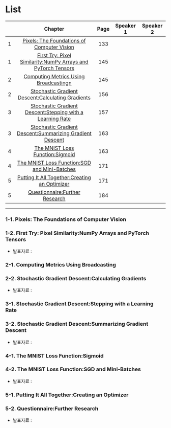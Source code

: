 # List
| | Chapter | Page | Speaker 1 | Speaker 2 |
|:-:|:-----:|:----:|:---------:|:---------:|
|1|[Pixels: The Foundations of Computer Vision](#1-1)|133| | |
|1|[First Try: Pixel Similarity:NumPy Arrays and PyTorch Tensors](#1-2)|145| | |
|2|[Computing Metrics Using Broadcastingn](#2-1)|145| | |
|2|[Stochastic Gradient Descent:Calculating Gradients](#2-2)|156| | |
|3|[Stochastic Gradient Descent:Stepping with a Learning Rate](#3-1)|157| ||
|3|[Stochastic Gradient Descent:Summarizing Gradient Descent](#3-2)|163| ||
|4|[The MNIST Loss Function:Sigmoid](#4-1)|163| | |
|4|[The MNIST Loss Function:SGD and Mini-Batches](#4-2)|171| | |
|5|[Putting It All Together:Creating an Optimizer](#5-1)|171| | |
|5|[Questionnaire:Further Research](#5-2)|184| | |



---

<div id="1-1"></div>
<div id="1-2"></div>

### 1-1. Pixels: The Foundations of Computer Vision
### 1-2. First Try: Pixel Similarity:NumPy Arrays and PyTorch Tensors
* 발표자료 : [ ]()

    

<div id="2-1"></div>
<div id="2-2"></div>
    
### 2-1. Computing Metrics Using Broadcasting
### 2-2. Stochastic Gradient Descent:Calculating Gradients
* 발표자료 : [ ]()
    


<div id="3-1"></div>
<div id="3-2"></div>

### 3-1. Stochastic Gradient Descent:Stepping with a Learning Rate
### 3-2. Stochastic Gradient Descent:Summarizing Gradient Descent
* 발표자료 : [ ]()
    




<div id="4-1"></div>
<div id="4-2"></div>

### 4-1. The MNIST Loss Function:Sigmoid
### 4-2. The MNIST Loss Function:SGD and Mini-Batches
* 발표자료 : [ ]()
    




<div id="5-1"></div>
<div id="5-2"></div>

### 5-1. Putting It All Together:Creating an Optimizer
### 5-2. Questionnaire:Further Research
* 발표자료 : [ ]()
  
